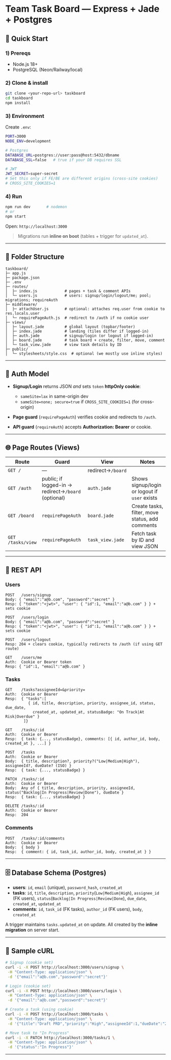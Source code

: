# Team Task Board — Express + Jade + Postgres

 
## 🚀 Quick Start

### 1) Prereqs

* Node.js 18+
* PostgreSQL (Neon/Railway/local)

### 2) Clone & install

```bash
git clone <your-repo-url> taskboard
cd taskboard
npm install
```

### 3) Environment

Create `.env`:

```bash
PORT=3000
NODE_ENV=development

# Postgres
DATABASE_URL=postgres://user:pass@host:5432/dbname
DATABASE_SSL=false   # true if your DB requires SSL

# JWT
JWT_SECRET=super-secret
# Set this only if FE/BE are different origins (cross-site cookies)
# CROSS_SITE_COOKIES=1
```

### 4) Run

```bash
npm run dev       # nodemon
# or
npm start
```

Open: `http://localhost:3000`

> Migrations run **inline on boot** (tables + trigger for `updated_at`).

---

## 📁 Folder Structure

```
taskboard/
├─ app.js
├─ package.json
├─ .env
├─ routes/
│  ├─ index.js            # pages + task & comment APIs
│  └─ users.js            # users: signup/login/logout/me; pool; migrations; requireAuth
├─ middleware/
│  ├─ attachUser.js       # optional: attaches req.user from cookie to res.locals.user
│  └─ requirePageAuth.js  # redirect to /auth if no cookie user
├─ views/
│  ├─ layout.jade         # global layout (topbar/footer)
│  ├─ index.jade          # landing (tiles differ if logged-in)
│  ├─ auth.jade           # signup/login (or logout if logged-in)
│  ├─ board.jade          # task board + create, filter, move, comment
│  └─ task_view.jade      # view task details by ID
├─ public/
│  └─ stylesheets/style.css  # optional (we mostly use inline styles)
```

---

## 🔐 Auth Model

* **Signup/Login** returns JSON *and* sets `token` **httpOnly cookie**:

  * `sameSite=lax` in same-origin dev
  * `sameSite=none; secure=true` if `CROSS_SITE_COOKIES=1` (for cross-origin)
* **Page guard** (`requirePageAuth`) verifies cookie and redirects to `/auth`.
* **API guard** (`requireAuth`) accepts **Authorization: Bearer** or cookie.

---

## 🌐 Page Routes (Views)

| Route             | Guard                                               | View              | Notes                                           |
| ----------------- | --------------------------------------------------- | ----------------- | ----------------------------------------------- |
| `GET /`           | —                                                   | redirect→`/board` |                                                 |
| `GET /auth`       | public; if logged-in → redirect→`/board` (optional) | `auth.jade`       | Shows signup/login or logout if `user` exists   |
| `GET /board`      | `requirePageAuth`                                   | `board.jade`      | Create tasks, filter, move status, add comments |
| `GET /tasks/view` | `requirePageAuth`                                   | `task_view.jade`  | Fetch task by ID and view JSON                  |

---

## 🧭 REST API

### Users

```
POST   /users/signup
Body: { "email":"a@b.com", "password":"secret" }
Resp: { "token":"<jwt>", "user": { "id":1, "email":"a@b.com" } } + sets cookie

POST   /users/login
Body: { "email":"a@b.com", "password":"secret" }
Resp: { "token":"<jwt>", "user": { "id":1, "email":"a@b.com" } } + sets cookie

POST   /users/logout
Resp: 204 + clears cookie, typically redirects to /auth (if using GET route)

GET    /users/me
Auth:  Cookie or Bearer token
Resp: { "id":1, "email":"a@b.com" }
```

### Tasks

```
GET    /tasks?assigneeId=&priority=
Auth:  Cookie or Bearer
Resp:  { "tasks":[
          { id, title, description, priority, assignee_id, status, due_date,
            created_at, updated_at, statusBadge: "On Track|At Risk|Overdue" }
        ]}

GET    /tasks/:id
Auth:  Cookie or Bearer
Resp:  { task: {..., statusBadge}, comments: [{ id, author_id, body, created_at }, ...] }

POST   /tasks
Auth:  Cookie or Bearer
Body:  { title, description?, priority?("Low|Medium|High"), assigneeId?, dueDate? (ISO) }
Resp:  { task: {..., statusBadge} }

PATCH  /tasks/:id
Auth:  Cookie or Bearer
Body:  Any of { title, description, priority, assigneeId, status("Backlog|In Progress|Review|Done"), dueDate }
Resp:  { task: {..., statusBadge} }

DELETE /tasks/:id
Auth:  Cookie or Bearer
Resp:  204
```

### Comments

```
POST   /tasks/:id/comments
Auth:  Cookie or Bearer
Body:  { body }
Resp:  { comment: { id, task_id, author_id, body, created_at } }
```

---

## 🗄️ Database Schema (Postgres)

* **users**: `id`, `email` (unique), `password_hash`, `created_at`
* **tasks**: `id`, `title`, `description`, `priority`(`Low|Medium|High`), `assignee_id` (FK users), `status`(`Backlog|In Progress|Review|Done`), `due_date`, `created_at`, `updated_at`
* **comments**: `id`, `task_id` (FK tasks), `author_id` (FK users), `body`, `created_at`

A trigger maintains `tasks.updated_at` on update. All created by the **inline migration** on server start.

---

## 🔧 Sample cURL

```bash
# Signup (cookie set)
curl -i -X POST http://localhost:3000/users/signup \
 -H "Content-Type: application/json" \
 -d '{"email":"a@b.com","password":"secret"}'

# Login (cookie set)
curl -i -X POST http://localhost:3000/users/login \
 -H "Content-Type: application/json" \
 -d '{"email":"a@b.com","password":"secret"}'

# Create a task (using cookie)
curl -i -X POST http://localhost:3000/tasks \
 -H "Content-Type: application/json" \
 -d '{"title":"Draft PRD","priority":"High","assigneeId":1,"dueDate":"2025-09-01T09:00:00.000Z"}'

# Move task to "In Progress"
curl -i -X PATCH http://localhost:3000/tasks/1 \
 -H "Content-Type: application/json" \
 -d '{"status":"In Progress"}'
```

---
 